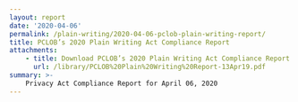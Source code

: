 ```yaml
---
layout: report
date: '2020-04-06'
permalink: /plain-writing/2020-04-06-pclob-plain-writing-report/
title: PCLOB’s 2020 Plain Writing Act Compliance Report
attachments:
    - title: Download PCLOB’s 2020 Plain Writing Act Compliance Report
      url: /library/PCLOB%20Plain%20Writing%20Report-13Apr19.pdf
summary: >-
    Privacy Act Compliance Report for April 06, 2020
---
```

